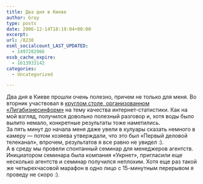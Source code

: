 ```yaml
---
title: Два дня в Киеве
author: Gray
type: posts
date: 2006-12-14T18:19:04+00:00
excerpt:
url: /8238
esml_socialcount_LAST_UPDATED:
  - 1497282966
essb_cache_expire:
  - 1613933142
categories:
  - Uncategorized

---
```








Два дня в Киеве прошли очень полезно, причем не только для меня. Во вторник участвовал в <a href="http://lbi.liga.net/corp/news/CN060099.html" target="_blank">круглом столе, организованном &#171;Лигабизнесинформ&#187;</a> на тему качества интернет-статистики. Как на мой взгляд, получился довольно полезный разговор и, хотя воды было вылито немало, конкретные результаты тоже наметились.  
За пять минут до начала меня даже увели в кулуары сказать немного в камеру &#8212; потом хозяева утверждали, что это был &#171;Первый деловой телеканал&#187;, впрочем, результатов я все равно не увидел :).  
А в среду мы провели спонтанный семинар для менеджеров агентств. Инициатором семинара была компания &#171;Укрнет&#187;, пригласили еще несколько агентств и семинар получился неплохим. Хотя еще раз такой же четырехчасовой марафон в одно лицо с 15-минутным перерывом я проведу не скоро :).